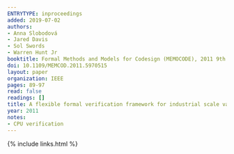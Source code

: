 ```yaml
---
ENTRYTYPE: inproceedings
added: 2019-07-02
authors:
- Anna Slobodová
- Jared Davis
- Sol Swords
- Warren Hunt Jr
booktitle: Formal Methods and Models for Codesign (MEMOCODE), 2011 9th IEEE/ACM International Conference on
doi: 10.1109/MEMCOD.2011.5970515
layout: paper
organization: IEEE
pages: 89-97
read: false
readings: []
title: A flexible formal verification framework for industrial scale validation
year: 2011
notes:
- CPU verification
---
```

{% include links.html %}
